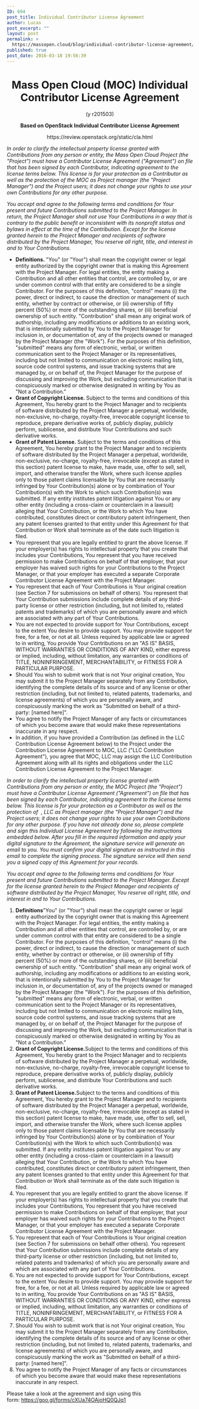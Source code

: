 ```yaml
---
ID: 694
post_title: Individual Contributor License Agreement
author: Lucas
post_excerpt: ""
layout: post
permalink: >
  https://massopen.cloud/blog/individual-contributor-license-agreement/
published: true
post_date: 2016-03-18 19:56:39
---
```

<h1 style="text-align: center;"><strong>Mass Open Cloud (MOC) Individual Contributor License Agreement</strong></h1>
<p style="text-align: center;">(y r201503)</p>
<p style="text-align: center;"><strong>Based on OpenStack Individual Contributor License Agreement</strong></p>
<p style="text-align: center;">https://review.openstack.org/static/cla.html</p>
<em>In order to clarify the intellectual property license granted with Contributions from any person or entity, the Mass Open Cloud Project (the "Project") must have a Contributor License Agreement ("Agreement") on file that has been signed by each Contributor, indicating agreement to the license terms below. This license is for your protection as a Contributor as well as the protection of the MOC as Project manager (the "Project Manager") and the Project users; it does not change your rights to use your own Contributions for any other purpose.</em>

<em>You accept and agree to the following terms and conditions for Your present and future Contributions submitted to the Project Manager. In return, the Project Manager shall not use Your Contributions in a way that is contrary to the public benefit or inconsistent with its nonprofit status and bylaws in effect at the time of the Contribution. Except for the license granted herein to the Project Manager and recipients of software distributed by the Project Manager, You reserve all right, title, and interest in and to Your Contributions.</em>
<ul>
 	<li><strong>Definitions</strong><strong>. </strong>"You" (or "Your") shall mean the copyright owner or legal entity authorized by the copyright owner that is making this Agreement with the Project Manager. For legal entities, the entity making a Contribution and all other entities that control, are controlled by, or are under common control with that entity are considered to be a single Contributor. For the purposes of this definition, "control" means (i) the power, direct or indirect, to cause the direction or management of such entity, whether by contract or otherwise, or (ii) ownership of fifty percent (50%) or more of the outstanding shares, or (iii) beneficial ownership of such entity. "Contribution" shall mean any original work of authorship, including any modifications or additions to an existing work, that is intentionally submitted by You to the Project Manager for inclusion in, or documentation of, any of the projects owned or managed by the Project Manager (the "Work"). For the purposes of this definition, "submitted" means any form of electronic, verbal, or written communication sent to the Project Manager or its representatives, including but not limited to communication on electronic mailing lists, source code control systems, and issue tracking systems that are managed by, or on behalf of, the Project Manager for the purpose of discussing and improving the Work, but excluding communication that is conspicuously marked or otherwise designated in writing by You as "Not a Contribution."</li>
 	<li><strong>Grant of Copyright License</strong><strong>. </strong>Subject to the terms and conditions of this Agreement, You hereby grant to the Project Manager and to recipients of software distributed by the Project Manager a perpetual, worldwide, non-exclusive, no-charge, royalty-free, irrevocable copyright license to reproduce, prepare derivative works of, publicly display, publicly perform, sublicense, and distribute Your Contributions and such derivative works.</li>
 	<li><strong>Grant of Patent License</strong><strong>. </strong>Subject to the terms and conditions of this Agreement, You hereby grant to the Project Manager and to recipients of software distributed by the Project Manager a perpetual, worldwide, non-exclusive, no-charge, royalty-free, irrevocable (except as stated in this section) patent license to make, have made, use, offer to sell, sell, import, and otherwise transfer the Work, where such license applies only to those patent claims licensable by You that are necessarily infringed by Your Contribution(s) alone or by combination of Your Contribution(s) with the Work to which such Contribution(s) was submitted. If any entity institutes patent litigation against You or any other entity (including a cross-claim or counterclaim in a lawsuit) alleging that Your Contribution, or the Work to which You have contributed, constitutes direct or contributory patent infringement, then any patent licenses granted to that entity under this Agreement for that Contribution or Work shall terminate as of the date such litigation is filed.</li>
 	<li>You represent that you are legally entitled to grant the above license. If your employer(s) has rights to intellectual property that you create that includes your Contributions, You represent that you have received permission to make Contributions on behalf of that employer, that your employer has waived such rights for your Contributions to the Project Manager, or that your employer has executed a separate Corporate Contributor License Agreement with the Project Manager.</li>
 	<li>You represent that each of Your Contributions is Your original creation (see Section 7 for submissions on behalf of others). You represent that Your Contribution submissions include complete details of any third-party license or other restriction (including, but not limited to, related patents and trademarks) of which you are personally aware and which are associated with any part of Your Contributions.</li>
 	<li>You are not expected to provide support for Your Contributions, except to the extent You desire to provide support. You may provide support for free, for a fee, or not at all. Unless required by applicable law or agreed to in writing, You provide Your Contributions on an "AS IS" BASIS, WITHOUT WARRANTIES OR CONDITIONS OF ANY KIND, either express or implied, including, without limitation, any warranties or conditions of TITLE, NONINFRINGEMENT, MERCHANTABILITY, or FITNESS FOR A PARTICULAR PURPOSE.</li>
 	<li>Should You wish to submit work that is not Your original creation, You may submit it to the Project Manager separately from any Contribution, identifying the complete details of its source and of any license or other restriction (including, but not limited to, related patents, trademarks, and license agreements) of which you are personally aware, and conspicuously marking the work as "Submitted on behalf of a third-party: [named here]".</li>
 	<li>You agree to notify the Project Manager of any facts or circumstances of which you become aware that would make these representations inaccurate in any respect.</li>
 	<li>In addition, if you have provided a Contribution (as defined in the LLC Contribution License Agreement below) to the Project under the Contribution License Agreement to MOC, LLC ("LLC Contribution Agreement"), you agree that MOC, LLC may assign the LLC Contribution Agreement along with all its rights and obligations under the LLC Contribution License Agreement to the Project Manager.</li>
</ul>
<em>In order to clarify the intellectual property license granted with Contributions from any person or entity, the MOC Project (the "Project") must have a Contributor License Agreement ("Agreement") on file that has been signed by each Contributor, indicating agreement to the license terms below. This license is for your protection as a Contributor as well as the protection of  , LLC as Project manager (the "Project Manager") and the Project users; it does not change your rights to use your own Contributions for any other purpose. If you have not already done so, please complete and sign this Individual License Agreement by following the instructions embedded below. After you fill in the required information and apply your digital signature to the Agreement, the signature service will generate an email to you. You must confirm your digital signature as instructed in this email to complete the signing process. The signature service will then send you a signed copy of this Agreement for your records.</em>

<em>You accept and agree to the following terms and conditions for Your present and future Contributions submitted to the Project Manager. Except for the license granted herein to the Project Manager and recipients of software distributed by the Project Manager, You reserve all right, title, and interest in and to Your Contributions.</em>
<ol>
 	<li><strong>Definitions</strong>"You" (or "Your") shall mean the copyright owner or legal entity authorized by the copyright owner that is making this Agreement with the Project Manager. For legal entities, the entity making a Contribution and all other entities that control, are controlled by, or are under common control with that entity are considered to be a single Contributor. For the purposes of this definition, "control" means (i) the power, direct or indirect, to cause the direction or management of such entity, whether by contract or otherwise, or (ii) ownership of fifty percent (50%) or more of the outstanding shares, or (iii) beneficial ownership of such entity. "Contribution" shall mean any original work of authorship, including any modifications or additions to an existing work, that is intentionally submitted by You to the Project Manager for inclusion in, or documentation of, any of the projects owned or managed by the Project Manager (the "Work"). For the purposes of this definition, "submitted" means any form of electronic, verbal, or written communication sent to the Project Manager or its representatives, including but not limited to communication on electronic mailing lists, source code control systems, and issue tracking systems that are managed by, or on behalf of, the Project Manager for the purpose of discussing and improving the Work, but excluding communication that is conspicuously marked or otherwise designated in writing by You as "Not a Contribution."</li>
 	<li><strong>Grant of Copyright License</strong><strong>.</strong>Subject to the terms and conditions of this Agreement, You hereby grant to the Project Manager and to recipients of software distributed by the Project Manager a perpetual, worldwide, non-exclusive, no-charge, royalty-free, irrevocable copyright license to reproduce, prepare derivative works of, publicly display, publicly perform, sublicense, and distribute Your Contributions and such derivative works.</li>
 	<li><strong>Grant of Patent License</strong><strong>.</strong>Subject to the terms and conditions of this Agreement, You hereby grant to the Project Manager and to recipients of software distributed by the Project Manager a perpetual, worldwide, non-exclusive, no-charge, royalty-free, irrevocable (except as stated in this section) patent license to make, have made, use, offer to sell, sell, import, and otherwise transfer the Work, where such license applies only to those patent claims licensable by You that are necessarily infringed by Your Contribution(s) alone or by combination of Your Contribution(s) with the Work to which such Contribution(s) was submitted. If any entity institutes patent litigation against You or any other entity (including a cross-claim or counterclaim in a lawsuit) alleging that Your Contribution, or the Work to which You have contributed, constitutes direct or contributory patent infringement, then any patent licenses granted to that entity under this Agreement for that Contribution or Work shall terminate as of the date such litigation is filed.</li>
 	<li>You represent that you are legally entitled to grant the above license. If your employer(s) has rights to intellectual property that you create that includes your Contributions, You represent that you have received permission to make Contributions on behalf of that employer, that your employer has waived such rights for your Contributions to the Project Manager, or that your employer has executed a separate Corporate Contributor License Agreement with the Project Manager.</li>
 	<li>You represent that each of Your Contributions is Your original creation (see Section 7 for submissions on behalf other others). You represent that Your Contribution submissions include complete details of any third-party license or other restriction (including, but not limited to, related patents and trademarks) of which you are personally aware and which are associated with any part of Your Contributions.</li>
 	<li>You are not expected to provide support for Your Contributions, except to the extent You desire to provide support. You may provide support for free, for a fee, or not at all. Unless required by applicable law or agreed to in writing, You provide Your Contributions on as "AS IS" BASIS, WITHOUT WARRANTIES OR CONDITIONS OR ANY KIND, either express or implied, including, without limitation, any warranties or conditions of TITLE, NONINFRINGEMENT, MERCHANTABILITY, or FITNESS FOR A PARTICULAR PURPOSE.</li>
 	<li>Should You wish to submit work that is not Your original creation, You may submit it to the Project Manager separately from any Contribution, identifying the complete details of its source and of any license or other restriction (including, but not limited to, related patents, trademarks, and license agreements) of which you are personally aware, and conspicuously marking the work as "Submitted on behalf of a third-party: [named here]".</li>
 	<li>You agree to notify the Project Manager of any facts or circumstances of which you become aware that would make these representations inaccurate in any respect.</li>
</ol>
Please take a look at the agreement and sign using this form: <a href="https://goo.gl/forms/zgbvrPjODa8V96Tp1">https://goo.gl/forms/cXUa74OAjoHQ0QJq1</a>